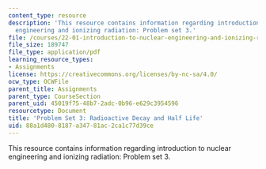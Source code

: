 ```yaml
---
content_type: resource
description: 'This resource contains information regarding introduction to nuclear
  engineering and ionizing radiation: Problem set 3.'
file: /courses/22-01-introduction-to-nuclear-engineering-and-ionizing-radiation-fall-2016/88a1d4808187a34781ac2ca1c77d39ce_MIT22_01F16_ProblemSet3.pdf
file_size: 189747
file_type: application/pdf
learning_resource_types:
- Assignments
license: https://creativecommons.org/licenses/by-nc-sa/4.0/
ocw_type: OCWFile
parent_title: Assignments
parent_type: CourseSection
parent_uid: 45019f75-48b7-2adc-0b96-e629c3954596
resourcetype: Document
title: 'Problem Set 3: Radioactive Decay and Half Life'
uid: 88a1d480-8187-a347-81ac-2ca1c77d39ce
---
```

This resource contains information regarding introduction to nuclear engineering and ionizing radiation: Problem set 3.
